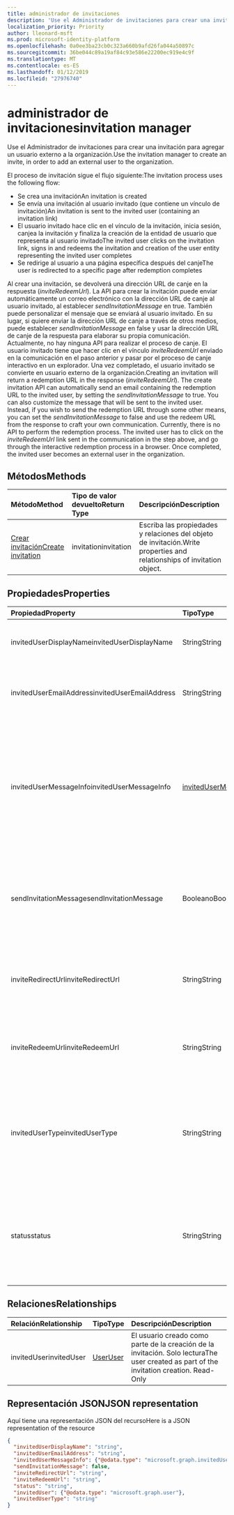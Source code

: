 ```yaml
---
title: administrador de invitaciones
description: 'Use el Administrador de invitaciones para crear una invitación para agregar un usuario externo a la organización. '
localization_priority: Priority
author: lleonard-msft
ms.prod: microsoft-identity-platform
ms.openlocfilehash: 0a0ee3ba23cb0c323a660b9afd26fa044a50897c
ms.sourcegitcommit: 36be044c89a19af84c93e586e22200ec919e4c9f
ms.translationtype: MT
ms.contentlocale: es-ES
ms.lasthandoff: 01/12/2019
ms.locfileid: "27976740"
---
```

# <a name="invitation-manager"></a><span data-ttu-id="8fe69-103">administrador de invitaciones</span><span class="sxs-lookup"><span data-stu-id="8fe69-103">invitation manager</span></span>

<span data-ttu-id="8fe69-104">Use el Administrador de invitaciones para crear una invitación para agregar un usuario externo a la organización.</span><span class="sxs-lookup"><span data-stu-id="8fe69-104">Use the invitation manager to create an invite, in order to add an external user to the organization.</span></span> 

<span data-ttu-id="8fe69-105">El proceso de invitación sigue el flujo siguiente:</span><span class="sxs-lookup"><span data-stu-id="8fe69-105">The invitation process uses the following flow:</span></span>

* <span data-ttu-id="8fe69-106">Se crea una invitación</span><span class="sxs-lookup"><span data-stu-id="8fe69-106">An invitation is created</span></span>
* <span data-ttu-id="8fe69-107">Se envía una invitación al usuario invitado (que contiene un vínculo de invitación)</span><span class="sxs-lookup"><span data-stu-id="8fe69-107">An invitation is sent to the invited user (containing an invitation link)</span></span>
* <span data-ttu-id="8fe69-108">El usuario invitado hace clic en el vínculo de la invitación, inicia sesión, canjea la invitación y finaliza la creación de la entidad de usuario que representa al usuario invitado</span><span class="sxs-lookup"><span data-stu-id="8fe69-108">The invited user clicks on the invitation link, signs in and redeems the invitation and creation of the user entity representing the invited user completes</span></span>
* <span data-ttu-id="8fe69-109">Se redirige al usuario a una página específica después del canje</span><span class="sxs-lookup"><span data-stu-id="8fe69-109">The user is redirected to a specific page after redemption completes</span></span>

<span data-ttu-id="8fe69-p101">Al crear una invitación, se devolverá una dirección URL de canje en la respuesta (*inviteRedeemUrl*). La API para crear la invitación puede enviar automáticamente un correo electrónico con la dirección URL de canje al usuario invitado, al establecer *sendInvitationMessage* en true. También puede personalizar el mensaje que se enviará al usuario invitado. En su lugar, si quiere enviar la dirección URL de canje a través de otros medios, puede establecer *sendInvitationMessage* en false y usar la dirección URL de canje de la respuesta para elaborar su propia comunicación. Actualmente, no hay ninguna API para realizar el proceso de canje. El usuario invitado tiene que hacer clic en el vínculo *inviteRedeemUrl* enviado en la comunicación en el paso anterior y pasar por el proceso de canje interactivo en un explorador. Una vez completado, el usuario invitado se convierte en usuario externo de la organización.</span><span class="sxs-lookup"><span data-stu-id="8fe69-p101">Creating an invitation will return a redemption URL in the response (*inviteRedeemUrl*). The create invitation API can automatically send an email containing the redemption URL to the invited user, by setting the *sendInvitationMessage* to true. You can also customize the message that will be sent to the invited user. Instead, if you wish to send the redemption URL through some other means, you can set the *sendInvitationMessage* to false and use the redeem URL from the response to craft your own communication. Currently, there is no API to perform the redemption process. The invited user has to click on the *inviteRedeemUrl* link sent in the communication in the step above, and go through the interactive redemption process in a browser. Once completed, the invited user becomes an external user in the organization.</span></span>


## <a name="methods"></a><span data-ttu-id="8fe69-117">Métodos</span><span class="sxs-lookup"><span data-stu-id="8fe69-117">Methods</span></span>
| <span data-ttu-id="8fe69-118">Método</span><span class="sxs-lookup"><span data-stu-id="8fe69-118">Method</span></span>       | <span data-ttu-id="8fe69-119">Tipo de valor devuelto</span><span class="sxs-lookup"><span data-stu-id="8fe69-119">Return Type</span></span>  |<span data-ttu-id="8fe69-120">Descripción</span><span class="sxs-lookup"><span data-stu-id="8fe69-120">Description</span></span>|
|:---------------|:--------|:----------|
|[<span data-ttu-id="8fe69-121">Crear invitación</span><span class="sxs-lookup"><span data-stu-id="8fe69-121">Create invitation</span></span>](../api/invitation-post.md) | <span data-ttu-id="8fe69-122">invitation</span><span class="sxs-lookup"><span data-stu-id="8fe69-122">invitation</span></span> | <span data-ttu-id="8fe69-123">Escriba las propiedades y relaciones del objeto de invitación.</span><span class="sxs-lookup"><span data-stu-id="8fe69-123">Write properties and relationships of invitation object.</span></span>|

## <a name="properties"></a><span data-ttu-id="8fe69-124">Propiedades</span><span class="sxs-lookup"><span data-stu-id="8fe69-124">Properties</span></span>
| <span data-ttu-id="8fe69-125">Propiedad</span><span class="sxs-lookup"><span data-stu-id="8fe69-125">Property</span></span>     | <span data-ttu-id="8fe69-126">Tipo</span><span class="sxs-lookup"><span data-stu-id="8fe69-126">Type</span></span>   |<span data-ttu-id="8fe69-127">Descripción</span><span class="sxs-lookup"><span data-stu-id="8fe69-127">Description</span></span>|
|:---------------|:--------|:----------|
|<span data-ttu-id="8fe69-128">invitedUserDisplayName</span><span class="sxs-lookup"><span data-stu-id="8fe69-128">invitedUserDisplayName</span></span>|<span data-ttu-id="8fe69-129">String</span><span class="sxs-lookup"><span data-stu-id="8fe69-129">String</span></span>|<span data-ttu-id="8fe69-130">Nombre para mostrar del usuario al que se invita.</span><span class="sxs-lookup"><span data-stu-id="8fe69-130">The display name of the user being invited.</span></span>|
|<span data-ttu-id="8fe69-131">invitedUserEmailAddress</span><span class="sxs-lookup"><span data-stu-id="8fe69-131">invitedUserEmailAddress</span></span>|<span data-ttu-id="8fe69-132">String</span><span class="sxs-lookup"><span data-stu-id="8fe69-132">String</span></span>|<span data-ttu-id="8fe69-p102">Dirección de correo electrónico del usuario al que se invita. Necesario.</span><span class="sxs-lookup"><span data-stu-id="8fe69-p102">The email address of the user being invited. Required.</span></span>|
|<span data-ttu-id="8fe69-135">invitedUserMessageInfo</span><span class="sxs-lookup"><span data-stu-id="8fe69-135">invitedUserMessageInfo</span></span>|[<span data-ttu-id="8fe69-136">invitedUserMessageInfo</span><span class="sxs-lookup"><span data-stu-id="8fe69-136">invitedUserMessageInfo</span></span>](invitedusermessageinfo.md)|<span data-ttu-id="8fe69-137">Configuración adicional para el mensaje que se envía al usuario invitado, incluidos la personalización del texto del mensaje, el idioma y la lista de destinatarios CC.</span><span class="sxs-lookup"><span data-stu-id="8fe69-137">Additional configuration for the message being sent to the invited user, including customizing message text, language and cc recipient list.</span></span>|
|<span data-ttu-id="8fe69-138">sendInvitationMessage</span><span class="sxs-lookup"><span data-stu-id="8fe69-138">sendInvitationMessage</span></span>|<span data-ttu-id="8fe69-139">Booleano</span><span class="sxs-lookup"><span data-stu-id="8fe69-139">Boolean</span></span>|<span data-ttu-id="8fe69-p103">Indica si se debe enviar un correo electrónico al usuario al que se invita o no. El valor predeterminado es false.</span><span class="sxs-lookup"><span data-stu-id="8fe69-p103">Indicates whether an email should be sent to the user being invited or not. The default is false.</span></span>|
|<span data-ttu-id="8fe69-142">inviteRedirectUrl</span><span class="sxs-lookup"><span data-stu-id="8fe69-142">inviteRedirectUrl</span></span>|<span data-ttu-id="8fe69-143">String</span><span class="sxs-lookup"><span data-stu-id="8fe69-143">String</span></span>|<span data-ttu-id="8fe69-p104">La dirección URL a la que se redirigirá al usuario una vez que se canjee la invitación. Necesario.</span><span class="sxs-lookup"><span data-stu-id="8fe69-p104">The URL user should be redirected to once the invitation is redeemed. Required.</span></span>|
|<span data-ttu-id="8fe69-146">inviteRedeemUrl</span><span class="sxs-lookup"><span data-stu-id="8fe69-146">inviteRedeemUrl</span></span>|<span data-ttu-id="8fe69-147">String</span><span class="sxs-lookup"><span data-stu-id="8fe69-147">String</span></span>|<span data-ttu-id="8fe69-p105">La dirección URL que puede usar el usuario para canjear su invitación. Solo lectura</span><span class="sxs-lookup"><span data-stu-id="8fe69-p105">The URL user can use to redeem his invitation. Read-Only</span></span>|
|<span data-ttu-id="8fe69-150">invitedUserType</span><span class="sxs-lookup"><span data-stu-id="8fe69-150">invitedUserType</span></span>|<span data-ttu-id="8fe69-151">String</span><span class="sxs-lookup"><span data-stu-id="8fe69-151">String</span></span>|<span data-ttu-id="8fe69-152">userType del usuario al que se invita.</span><span class="sxs-lookup"><span data-stu-id="8fe69-152">The userType of the user being invited.</span></span> <span data-ttu-id="8fe69-153">El valor predeterminado es Guest.</span><span class="sxs-lookup"><span data-stu-id="8fe69-153">By default, this is Guest.</span></span> <span data-ttu-id="8fe69-154">Puede invitar como Member si es administrador de una empresa.</span><span class="sxs-lookup"><span data-stu-id="8fe69-154">You can invite as Member if you are a company administrator.</span></span> |
|<span data-ttu-id="8fe69-155">status</span><span class="sxs-lookup"><span data-stu-id="8fe69-155">status</span></span>|<span data-ttu-id="8fe69-156">String</span><span class="sxs-lookup"><span data-stu-id="8fe69-156">String</span></span>|<span data-ttu-id="8fe69-p107">El estado de la invitación. Valores posibles: PendingAcceptance, Completed, InProgress y Error</span><span class="sxs-lookup"><span data-stu-id="8fe69-p107">The status of the invitation. Possible values: PendingAcceptance, Completed, InProgress, and Error</span></span>|

## <a name="relationships"></a><span data-ttu-id="8fe69-159">Relaciones</span><span class="sxs-lookup"><span data-stu-id="8fe69-159">Relationships</span></span>
| <span data-ttu-id="8fe69-160">Relación</span><span class="sxs-lookup"><span data-stu-id="8fe69-160">Relationship</span></span> | <span data-ttu-id="8fe69-161">Tipo</span><span class="sxs-lookup"><span data-stu-id="8fe69-161">Type</span></span>   |<span data-ttu-id="8fe69-162">Descripción</span><span class="sxs-lookup"><span data-stu-id="8fe69-162">Description</span></span>|
|:---------------|:--------|:----------|
|<span data-ttu-id="8fe69-163">invitedUser</span><span class="sxs-lookup"><span data-stu-id="8fe69-163">invitedUser</span></span>|[<span data-ttu-id="8fe69-164">User</span><span class="sxs-lookup"><span data-stu-id="8fe69-164">User</span></span>](user.md)|<span data-ttu-id="8fe69-p108">El usuario creado como parte de la creación de la invitación. Solo lectura</span><span class="sxs-lookup"><span data-stu-id="8fe69-p108">The user created as part of the invitation creation. Read-Only</span></span>|

## <a name="json-representation"></a><span data-ttu-id="8fe69-167">Representación JSON</span><span class="sxs-lookup"><span data-stu-id="8fe69-167">JSON representation</span></span>
<span data-ttu-id="8fe69-168">Aquí tiene una representación JSON del recurso</span><span class="sxs-lookup"><span data-stu-id="8fe69-168">Here is a JSON representation of the resource</span></span>

<!-- { "blockType": "resource", "baseType": "microsoft.graph.entity", "@odata.type": "microsoft.graph.invitation" } -->
```json
{
  "invitedUserDisplayName": "string",
  "invitedUserEmailAddress": "string",
  "invitedUserMessageInfo": {"@odata.type": "microsoft.graph.invitedUserMessageInfo"},
  "sendInvitationMessage": false,
  "inviteRedirectUrl": "string",
  "inviteRedeemUrl": "string",
  "status": "string",
  "invitedUser": {"@odata.type": "microsoft.graph.user"},
  "invitedUserType": "string"
}
```


<!-- uuid: 8fcb5dbc-d5aa-4681-8e31-b001d5168d79
2016-22-25 14:57:30 UTC -->
<!-- {
  "type": "#page.annotation",
  "description": "invitation resource",
  "keywords": "",
  "section": "documentation",
  "tocPath": ""
}-->
